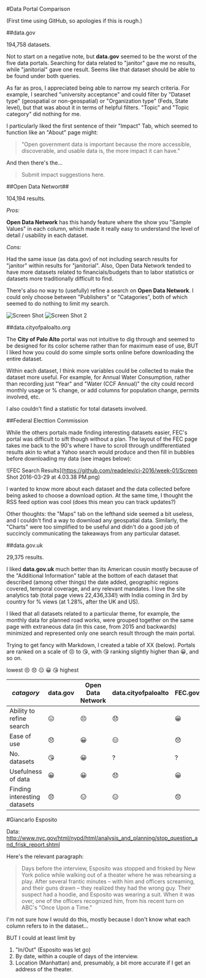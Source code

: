 #Data Portal Comparison

(First time using GitHub, so apologies if this is rough.)

##data.gov

194,758 datasets.

Not to start on a negative note, but **data.gov** seemed to be the worst of the five data portals. Searching for data related to "janitor" gave me no results, while "janitorial" gave one result. Seems like that dataset should be able to be found under both queries.

As far as pros, I appreciated being able to narrow my search criteria. For example, I searched "university acceptance" and could filter by "Dataset type" (geospatial or non-geospatial) or "Organization type" (Feds, State level), but that was about it in terms of helpful filters. "Topic" and "Topic category" did nothing for me.

I particularly liked the first sentence of their "Impact" Tab, which seemed to function like an "About" page might:
>"Open government data is important because the more accessible, discoverable, and usable data is, the more impact it can have."

And then there's the...
>Submit impact suggestions here.

##Open Data Networt##

104,194 results.

*Pros:*

**Open Data Network** has this handy feature where the show you "Sample Values" in each column, which made it really easy to understand the level of detail / usability in each dataset.

*Cons:*

Had the same issue (as data.gov) of not including search results for "janitor" within results for "janitorial". Also, Open Data Network tended to have more datasets related to financials/budgets than to labor statistics or datasets more traditionally difficult to find.

There's also no way to (usefully) refine a search on **Open Data Network**. I could only choose between "Publishers" or "Catagories", both of which seemed to do nothing to limit my search. 

![Screen Shot](https://github.com/readelev/cj-2016/week-01/sshot1.png) ![Screen Shot 2](cj-2016/week-01/sshot1.png)

##data.cityofpaloalto.org

The **City of Palo Alto** portal was not intuitive to dig through and seemed to be designed for its color scheme rather than for maximum ease of use, BUT I liked how you could do some simple sorts online before downloading the entire dataset. 

Within each dataset, I think more variables could be collected to make the dataset more useful. For example, for Annual Water Consumption, rather than recording just "Year" and "Water (CCF Annual)" the city could record monthly usage or % change, or add columns for population change, permits involved, etc.

I also couldn't find a statistic for total datasets involved.

##Federal Electtion Commission

While the others portals made finding interesting datasets easier, FEC's portal was difficult to sift though without a plan. The layout of the FEC page takes me back to the 90's where I have to scroll through undifferentiated results akin to what a Yahoo search would produce and then fill in bubbles before downloading my data (see images below):
  
![FEC Search Results](https://github.com/readelev/cj-2016/week-01/Screen Shot 2016-03-29 at 4.03.38 PM.png)

I wanted to know more about each dataset and the data collected before being asked to choose a download option. At the same time, I thought the RSS feed option was cool (does this mean you can track updates?)

Other thoughts: the "Maps" tab on the lefthand side seemed a bit useless, and I couldn't find a way to download any geospatial data. Similarly, the "Charts" were too simplified to be useful and didn't do a good job of succincly communicating the takeaways from any particular dataset.

##data.gov.uk

29,375 results.

I liked **data.gov.uk** much better than its American cousin mostly because of the "Additional Information" table at the bottom of each dataset that described (among other things) the date added, geographic regions covered, temporal coverage, and any relevant mandates. I love the site analytics tab (total page views 22,436,334!) with India coming in 3rd by country for % views (at 1.28%, after the UK and US).

I liked that all datasets related to a particular theme, for example, the monthly data for planned road works, were grouped together on the same page with extraneous data (in this case, from 2015 and backwards) minimized and represented only one search result through the main portal.


Trying to get fancy with Markdown, I created a table of XX (below). Portals are ranked on a scale of :persevere: to :kissing_heart:, with :kissing_heart: ranking slightly higher than :grinning:, and so on.

lowest :persevere: :disappointed: :expressionless: :grinning: :kissing_heart: highest

*catagory* | data.gov | Open Data Network | data.cityofpaloalto | FEC.gov/data | data.gov.uk
---------- | ---------- | ---------- | ---------- | ---------- | ---------- 
Ability to refine search | :expressionless: | :persevere: | :disappointed: | :grinning: | :grinning:
Ease of use |:disappointed: |:grinning: |:expressionless: | :disappointed:| :kissing_heart:
No. datasets | :kissing_heart: | :grinning: | ? | ? | :grinning:
Usefulness of data | :grinning: | :grinning: | :disappointed: | :grinning: | :grinning:
Finding interesting datasets | :disappointed: | :expressionless: | :expressionless: | :disappointed: | :grinning:

#Giancarlo Esposito

Data: http://www.nyc.gov/html/nypd/html/analysis_and_planning/stop_question_and_frisk_report.shtml

Here's the relevant paragraph:
>Days before the interview, Esposito was stopped and frisked by New York police while walking out of a theater 
>where he was rehearsing a play. After several frantic minutes – with him and officers screaming, and their guns 
>drawn – they realized they had the wrong guy. Their suspect had a hoodie, and Esposito was wearing a suit. When 
>it was over, one of the officers recognized him, from his recent turn on ABC's "Once Upon a Time."

I'm not sure how I would do this, mostly because I don't know what each column refers to in the dataset...

BUT I could at least limit by
1. "In/Out" (Esposito was let go)
2. By date, within a couple of days of the interview. 
3. Location (Manhattan) and, presumably, a bit more accurate if I get an address of the theater.

